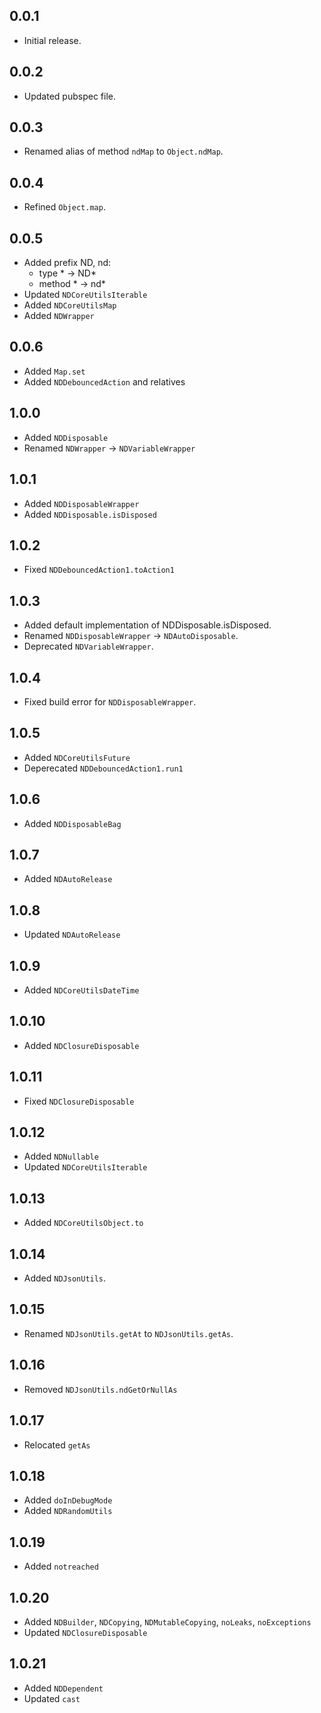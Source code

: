 ## 0.0.1

* Initial release.

## 0.0.2

* Updated pubspec file.

## 0.0.3

* Renamed alias of method ```ndMap``` to ```Object.ndMap```.

## 0.0.4

* Refined ```Object.map```.

## 0.0.5

* Added prefix ND, nd: 
    * type * -> ND*
    * method * -> nd*
* Updated ```NDCoreUtilsIterable```
* Added ```NDCoreUtilsMap```
* Added ```NDWrapper```

## 0.0.6
* Added ```Map.set```
* Added ```NDDebouncedAction``` and relatives

## 1.0.0
* Added ```NDDisposable```
* Renamed ```NDWrapper``` -> ```NDVariableWrapper```

## 1.0.1
* Added ```NDDisposableWrapper```
* Added ```NDDisposable.isDisposed```

## 1.0.2
* Fixed ```NDDebouncedAction1.toAction1```

## 1.0.3
* Added default implementation of NDDisposable.isDisposed.
* Renamed ```NDDisposableWrapper``` -> ```NDAutoDisposable```.
* Deprecated ```NDVariableWrapper```.

## 1.0.4
* Fixed build error for ```NDDisposableWrapper```.

## 1.0.5
* Added ```NDCoreUtilsFuture```
* Deperecated ```NDDebouncedAction1.run1```

## 1.0.6
* Added ```NDDisposableBag```

## 1.0.7
* Added ```NDAutoRelease```

## 1.0.8
* Updated ```NDAutoRelease```

## 1.0.9
* Added ```NDCoreUtilsDateTime```

## 1.0.10
* Added ```NDClosureDisposable```

## 1.0.11
* Fixed ```NDClosureDisposable```

## 1.0.12
* Added ```NDNullable```
* Updated ```NDCoreUtilsIterable```

## 1.0.13
* Added ```NDCoreUtilsObject.to```

## 1.0.14
* Added ```NDJsonUtils```.

## 1.0.15
* Renamed ```NDJsonUtils.getAt``` to ```NDJsonUtils.getAs```.

## 1.0.16
* Removed ```NDJsonUtils.ndGetOrNullAs```

## 1.0.17
* Relocated ```getAs```

## 1.0.18
* Added ```doInDebugMode```
* Added ```NDRandomUtils```

## 1.0.19
* Added ```notreached```

## 1.0.20
* Added ```NDBuilder```, ```NDCopying```, ```NDMutableCopying```, ```noLeaks```, ```noExceptions```
* Updated ```NDClosureDisposable```

## 1.0.21
* Added ```NDDependent```
* Updated ```cast```